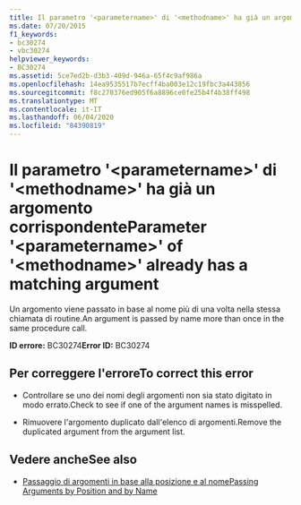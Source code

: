 ```yaml
---
title: Il parametro '<parametername>' di '<methodname>' ha già un argomento corrispondente
ms.date: 07/20/2015
f1_keywords:
- bc30274
- vbc30274
helpviewer_keywords:
- BC30274
ms.assetid: 5ce7ed2b-d3b3-409d-946a-65f4c9af986a
ms.openlocfilehash: 14ea9535517b7ecff4ba003e12c19fbc3a443856
ms.sourcegitcommit: f8c270376ed905f6a8896ce0fe25b4f4b38ff498
ms.translationtype: MT
ms.contentlocale: it-IT
ms.lasthandoff: 06/04/2020
ms.locfileid: "84390819"
---
```

# <a name="parameter-parametername-of-methodname-already-has-a-matching-argument"></a><span data-ttu-id="e43c8-102">Il parametro '\<parametername>' di '\<methodname>' ha già un argomento corrispondente</span><span class="sxs-lookup"><span data-stu-id="e43c8-102">Parameter '\<parametername>' of '\<methodname>' already has a matching argument</span></span>
<span data-ttu-id="e43c8-103">Un argomento viene passato in base al nome più di una volta nella stessa chiamata di routine.</span><span class="sxs-lookup"><span data-stu-id="e43c8-103">An argument is passed by name more than once in the same procedure call.</span></span>  
  
 <span data-ttu-id="e43c8-104">**ID errore:** BC30274</span><span class="sxs-lookup"><span data-stu-id="e43c8-104">**Error ID:** BC30274</span></span>  
  
## <a name="to-correct-this-error"></a><span data-ttu-id="e43c8-105">Per correggere l'errore</span><span class="sxs-lookup"><span data-stu-id="e43c8-105">To correct this error</span></span>  
  
- <span data-ttu-id="e43c8-106">Controllare se uno dei nomi degli argomenti non sia stato digitato in modo errato.</span><span class="sxs-lookup"><span data-stu-id="e43c8-106">Check to see if one of the argument names is misspelled.</span></span>  
  
- <span data-ttu-id="e43c8-107">Rimuovere l'argomento duplicato dall'elenco di argomenti.</span><span class="sxs-lookup"><span data-stu-id="e43c8-107">Remove the duplicated argument from the argument list.</span></span>  
  
## <a name="see-also"></a><span data-ttu-id="e43c8-108">Vedere anche</span><span class="sxs-lookup"><span data-stu-id="e43c8-108">See also</span></span>

- [<span data-ttu-id="e43c8-109">Passaggio di argomenti in base alla posizione e al nome</span><span class="sxs-lookup"><span data-stu-id="e43c8-109">Passing Arguments by Position and by Name</span></span>](../programming-guide/language-features/procedures/passing-arguments-by-position-and-by-name.md)
